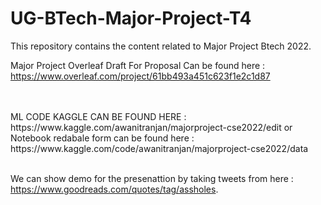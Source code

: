 # UG-BTech-Major-Project-T4
This repository contains the content related to Major Project Btech 2022.



Major Project Overleaf Draft For Proposal Can be found here  : https://www.overleaf.com/project/61bb493a451c623f1e2c1d87







<br />


<br />
ML CODE KAGGLE CAN BE FOUND HERE : https://www.kaggle.com/awanitranjan/majorproject-cse2022/edit
or Notebook redabale form can be found here  : https://www.kaggle.com/code/awanitranjan/majorproject-cse2022/data

<br />


<br />


We can show demo for the presenattion by taking tweets from here : https://www.goodreads.com/quotes/tag/assholes.
